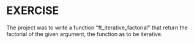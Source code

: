 # EXERCISE

The project was to write a function "ft_iterative_factorial" that return the factorial of the given argument, the function as to be iterative.